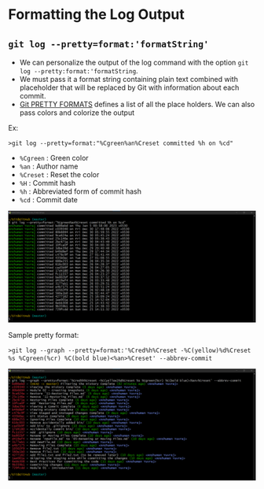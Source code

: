 # Formatting the Log Output

## `git log --pretty=format:'formatString'`

- We can personalize the output of the log command with the option `git log --pretty:format:'formatString`.
- We must pass it a format string containing plain text combined with placeholder that will be replaced by Git with information about each commit. 
- [Git PRETTY FORMATS](https://git-scm.com/docs/pretty-formats) defines a list of all the place holders. We can also pass colors and colorize the output

Ex:

```shell
>git log --pretty=format:"%Cgreen%an%Creset committed %h on %cd"
```

- `%Cgreen` : Green color
- `%an` : Author name
- `%Creset` : Reset the color
- `%H` : Commit hash
- `%h` : Abbreviated form of commit hash
- `%cd` : Commit date

![](./images/Screenshot14.png)

Sample pretty format:

```shell
>git log --graph --pretty=format:'%Cred%h%Creset -%C(yellow)%d%Creset %s %Cgreen(%cr) %C(bold blue)<%an>%Creset' --abbrev-commit

```
![](./images/Screenshot15.png)
